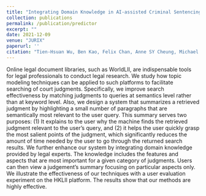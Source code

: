 ```yaml
---
title: "Integrating Domain Knowledge in AI-assisted Criminal Sentencing of Drug Trafficking Cases"
collection: publications
permalink: /publication/predictor
excerpt: ""
date: 2021-12-09
venue: "JURIX"
paperurl: ''
citation: "Tien-Hsuan Wu, Ben Kao, Felix Chan, Anne SY Cheung, Michael MK Cheung, Guowen Yuan and Yongxi Chen. Semantic Search and Summarization of Judgments Using Topic Modeling. In JURIX2021 (to appear)."
---
```

Online legal document libraries, such as WorldLII, are indispensable tools for legal professionals to conduct legal research. We study how topic modeling techniques can be applied to such platforms to facilitate searching of court judgments. Specifically, we improve search effectiveness by matching judgments to queries at semantics level rather than at keyword level. Also, we design a system that summarizes a retrieved judgment by highlighting a small number of paragraphs that are semantically most relevant to the user query. This summary serves two purposes: (1) It explains to the user why the machine finds the retrieved judgment relevant to the user’s query, and (2) it helps the user quickly grasp the most salient points of the judgment, which significantly reduces the amount of time needed by the user to go through the returned search results. We further enhance our system by integrating domain knowledge provided by legal experts. The knowledge includes the features and aspects that are most important for a given category of judgments. Users can then view a judgement’s summary focusing on particular aspects only. We illustrate the effectiveness of our techniques with a user evaluation experiment on the HKLII platform. The results show that our methods are highly effective.